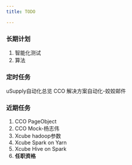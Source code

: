 ```yaml
---
title: TODO

---
```

### 长期计划
1. 智能化测试
2. 算法
### 定时任务
uSupply自动化总览
CCO 解决方案自动化-姣姣邮件
### 近期任务
1. CCO PageObject
2. CCO Mock-杨志伟
3. Xcube hadoop参数
4. Xcube Spark on Yarn
5. Xcube Hive on Spark
6. **任职资格**
